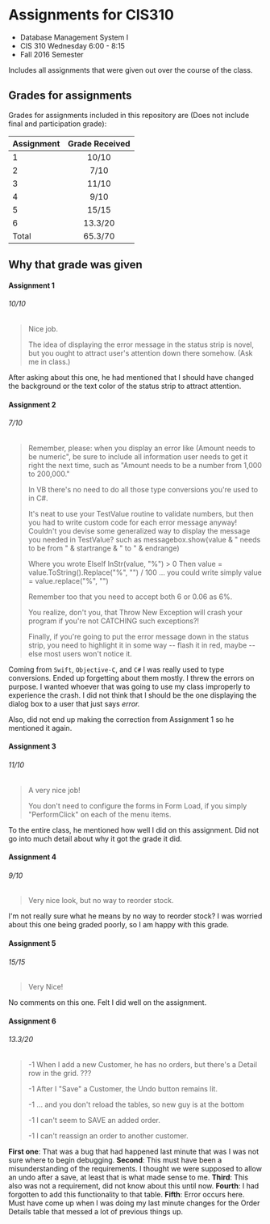 # Assignments for CIS310
* Database Management System I
* CIS 310 Wednesday 6:00 - 8:15
* Fall 2016 Semester

Includes all assignments that were given out over the course of the class.

## Grades for assignments
Grades for assignments included in this repository are (Does not include final and participation grade):

| Assignment    | Grade Received       |
| ------------- |:--------------------:|
| 1             | 10/10                |
| 2             | 7/10                 |
| 3             | 11/10                |
| 4             | 9/10                 |
| 5             | 15/15                |
| 6             | 13.3/20              |
| Total         | 65.3/70              |

## Why that grade was given
#### Assignment 1
###### 10/10
>Nice job.
>
>The idea of displaying the error message in the status strip is novel, but you ought to attract user's attention down there somehow.  (Ask me in class.)

After asking about this one, he had mentioned that I should have changed the background or the text color of the status strip to attract attention.

#### Assignment 2
###### 7/10
>Remember, please: when you display an error like (Amount needs to be numeric", be sure to include all information user needs to get it right the next time, such as "Amount needs to be a number from 1,000 to 200,000."
>
>In VB there's no need to do all those type conversions you're used to in C#.
>
>It's neat to use your TestValue routine to validate numbers, but then you had to write custom code for each error message anyway!  Couldn't you devise some generalized way to display the message you needed in TestValue?  such as messagebox.show(value & " needs to be from " & startrange & " to " & endrange)
>
>Where you wrote ElseIf InStr(value, "%") > 0 Then  value = value.ToString().Replace("%", "") / 100 ... you could write simply value = value.replace("%", "")
>
>Remember too that you need to accept both 6 or 0.06 as 6%.
>
>You realize, don't you, that Throw New Exception will crash your program if you're not CATCHING such exceptions?!
>
>Finally, if you're going to put the error message down in the status strip, you need to highlight it in some way -- flash it in red, maybe -- else most users won't notice it.

Coming from ```Swift```, ```Objective-C```, and ```C#``` I was really used to type conversions. Ended up forgetting about them mostly. I threw the errors on purpose. I wanted whoever that was going to use my class improperly to experience the crash. I did not think that I should be the one displaying the dialog box to a user that just says *error.*

Also, did not end up making the correction from Assignment 1 so he mentioned it again.

#### Assignment 3
###### 11/10
> A very nice job!
>
> You don't need to configure the forms in Form Load, if you simply "PerformClick" on each of the menu items.

To the entire class, he mentioned how well I did on this assignment. Did not go into much detail about why it got the grade it did.

#### Assignment 4
###### 9/10
> Very nice look, but no way to reorder stock.

I'm not really sure what he means by no way to reorder stock? I was worried about this one being graded poorly, so I am happy with this grade.

#### Assignment 5
###### 15/15
> Very Nice!

No comments on this one. Felt I did well on the assignment.

#### Assignment 6
###### 13.3/20
>-1 When I add a new Customer, he has no orders, but there's a Detail row in the grid. ???
>
>-1 After I "Save" a Customer, the Undo button remains lit.
>
>-1 ... and you don't reload the tables, so new guy is at the bottom
>
>-1 I can't seem to SAVE an added order.
>
>-1 I can't reassign an order to another customer.

**First one**: That was a bug that had happened last minute that was I was not sure where to begin debugging. **Second**: This must have been a misunderstanding of the requirements. I thought we were supposed to allow an undo after a save, at least that is what made sense to me. **Third**: This also was not a requirement, did not know about this until now. **Fourth**: I had forgotten to add this functionality to that table. **Fifth**: Error occurs here. Must have come up when I was doing my last minute changes for the Order Details table that messed a lot of previous things up.
